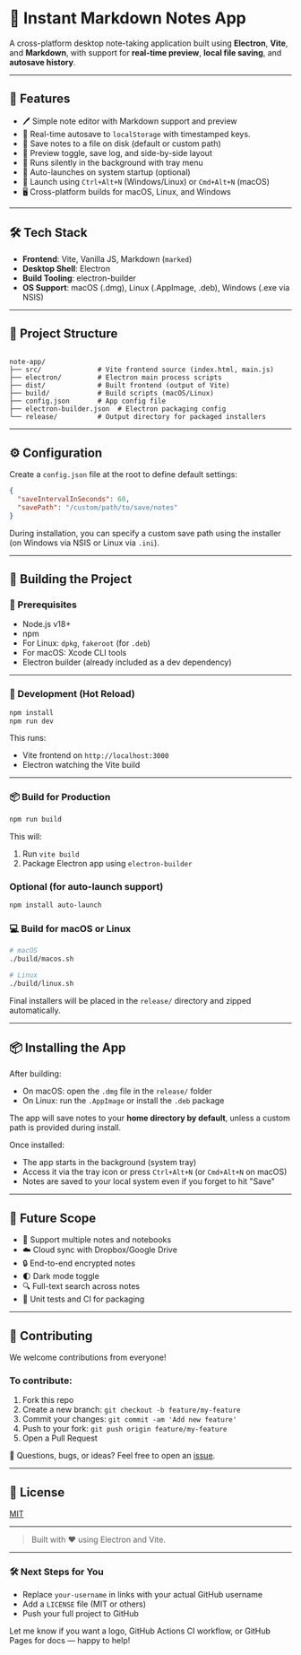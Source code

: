 
# 📝 Instant Markdown Notes App

A cross-platform desktop note-taking application built using **Electron**, **Vite**, and **Markdown**, with support for **real-time preview**, **local file saving**, and **autosave history**.

---

## 🚀 Features

- 🖊️ Simple note editor with Markdown support and preview
- 🧠 Real-time autosave to `localStorage` with timestamped keys.
- 💾 Save notes to a file on disk (default or custom path)
- 🧩 Preview toggle, save log, and side-by-side layout
- 🧰 Runs silently in the background with tray menu
- 🔁 Auto-launches on system startup (optional)
- 🎯 Launch using `Ctrl+Alt+N` (Windows/Linux) or `Cmd+Alt+N` (macOS)
- 🖥️ Cross-platform builds for macOS, Linux, and Windows


---

## 🛠️ Tech Stack

- **Frontend**: Vite, Vanilla JS, Markdown (`marked`)
- **Desktop Shell**: Electron
- **Build Tooling**: electron-builder
- **OS Support**: macOS (.dmg), Linux (.AppImage, .deb), Windows (.exe via NSIS)

---

## 📁 Project Structure

```

note-app/
├── src/              # Vite frontend source (index.html, main.js)
├── electron/         # Electron main process scripts
├── dist/             # Built frontend (output of Vite)
├── build/            # Build scripts (macOS/Linux)
├── config.json       # App config file
├── electron-builder.json  # Electron packaging config
└── release/          # Output directory for packaged installers

```

---

## ⚙️ Configuration

Create a `config.json` file at the root to define default settings:

```json
{
  "saveIntervalInSeconds": 60,
  "savePath": "/custom/path/to/save/notes"
}
```

During installation, you can specify a custom save path using the installer (on Windows via NSIS or Linux via `.ini`).

---

## 🧱 Building the Project

### 🔨 Prerequisites

* Node.js v18+
* npm
* For Linux: `dpkg`, `fakeroot` (for `.deb`)
* For macOS: Xcode CLI tools
* Electron builder (already included as a dev dependency)

---

### 🔧 Development (Hot Reload)

```bash
npm install
npm run dev
```

This runs:

* Vite frontend on `http://localhost:3000`
* Electron watching the Vite build

---

### 📦 Build for Production

```bash
npm run build
```

This will:

1. Run `vite build`
2. Package Electron app using `electron-builder`

### Optional (for auto-launch support)
```bash
npm install auto-launch
```

### 💻 Build for macOS or Linux

```bash
# macOS
./build/macos.sh

# Linux
./build/linux.sh
```

Final installers will be placed in the `release/` directory and zipped automatically.

---

## 📦 Installing the App

After building:

* On macOS: open the `.dmg` file in the `release/` folder
* On Linux: run the `.AppImage` or install the `.deb` package

The app will save notes to your **home directory by default**, unless a custom path is provided during install.

Once installed:

- The app starts in the background (system tray)
- Access it via the tray icon or press `Ctrl+Alt+N` (or `Cmd+Alt+N` on macOS)
- Notes are saved to your local system even if you forget to hit "Save"
---

## 🧭 Future Scope

* 📂 Support multiple notes and notebooks
* ☁️ Cloud sync with Dropbox/Google Drive
* 🔒 End-to-end encrypted notes
* 🌓 Dark mode toggle
* 🔍 Full-text search across notes
* 🧪 Unit tests and CI for packaging

---

## 🤝 Contributing

We welcome contributions from everyone!

### To contribute:

1. Fork this repo
2. Create a new branch: `git checkout -b feature/my-feature`
3. Commit your changes: `git commit -am 'Add new feature'`
4. Push to your fork: `git push origin feature/my-feature`
5. Open a Pull Request

💬 Questions, bugs, or ideas? Feel free to open an [issue](https://github.com/your-username/note-app/issues).

---

## 📄 License

[MIT](./LICENSE)

---

> Built with ❤️ using Electron and Vite.

---

### 🛠 Next Steps for You

- Replace `your-username` in links with your actual GitHub username
- Add a `LICENSE` file (MIT or others)
- Push your full project to GitHub

Let me know if you want a logo, GitHub Actions CI workflow, or GitHub Pages for docs — happy to help!

